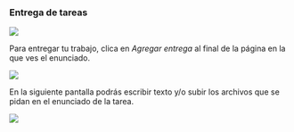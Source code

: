 ### Entrega de tareas

![](https://rawcdn.githack.com/catedu/faq-aularagon/bc4b5871abac39bc2db4c34ed152230b9b7993d7/assets/tarea.svg)

Para entregar tu trabajo, clica en _Agregar entrega_ al final de la página en la que ves el enunciado.

![](https://rawcdn.githack.com/catedu/faq-aularagon/bc4b5871abac39bc2db4c34ed152230b9b7993d7/assets/agregar_entrega.png)

En la siguiente pantalla podrás escribir texto y/o subir los archivos que se pidan en el enunciado de la tarea.

![](https://rawcdn.githack.com/catedu/faq-aularagon/bc4b5871abac39bc2db4c34ed152230b9b7993d7/assets/entrega_tarea.png)